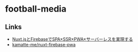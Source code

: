 # football-media

## Links

- [Nuxt.jsとFirebaseでSPA×SSR×PWA×サーバーレスを実現する](https://inside.dmm.com/entry/2018/04/10/nuxt-firebase)
- [kamatte-me/nuxt-firebase-pwa](https://github.com/kamatte-me/nuxt-firebase-pwa)
